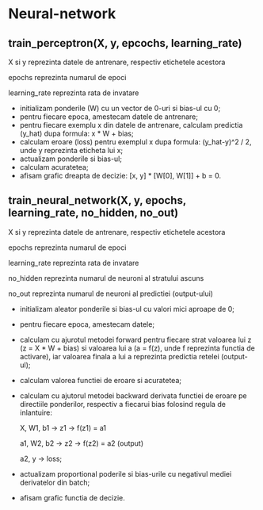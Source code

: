 # Neural-network

train_perceptron(X, y, epcochs, learning_rate)
-
X si y reprezinta datele de antrenare, respectiv etichetele acestora 

epochs reprezinta numarul de epoci

learning_rate reprezinta rata de invatare
- initializam ponderile (W) cu un vector de 0-uri si bias-ul cu 0;
- pentru fiecare epoca, amestecam datele de antrenare;
- pentru fiecare exemplu x din datele de antrenare, calculam predictia (y_hat) dupa formula: x * W + bias;
- calculam eroare (loss) pentru exemplul x dupa formula: (y_hat-y)^2 / 2, unde y reprezinta eticheta lui x;
- actualizam ponderile si bias-ul;
- calculam acuratetea;
- afisam grafic dreapta de decizie: [x, y] * [W[0], W[1]] + b = 0.

train_neural_network(X, y, epochs, learning_rate, no_hidden, no_out)
-
X si y reprezinta datele de antrenare, respectiv etichetele acestora

epochs reprezinta numarul de epoci

learning_rate reprezinta rata de invatare

no_hidden reprezinta numarul de neuroni al stratului ascuns

no_out reprezinta numarul de neuroni al predictiei (output-ului)
- initializam aleator ponderile si bias-ul cu valori mici aproape de 0;
- pentru fiecare epoca, amestecam datele;
- calculam cu ajurotul metodei forward pentru fiecare strat valoarea lui z (z = X * W + bias) si valoarea lui a (a = f(z), unde f reprezinta functia de activare), iar valoarea finala a lui a reprezinta predictia retelei (output-ul);
- calculam valorea functiei de eroare si acuratetea;
- calculam cu ajutorul metodei backward derivata functiei de eroare pe directiile ponderilor, respectiv a fiecarui bias folosind regula de inlantuire: 

  X, W1, b1 -> z1 -> f(z1) = a1

  a1, W2, b2 -> z2 -> f(z2) = a2 (output)

  a2, y -> loss;
- actualizam proportional poderile si bias-urile cu negativul mediei derivatelor din batch;
- afisam grafic functia de decizie.
